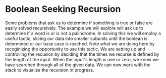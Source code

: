 # Boolean Seeking Recursion

Some problems that ask us to determine if something is true or false are easily solved recursively. The example we will explore will ask us to determine if a word is or is not a palindrome. In solving this we will employ a useful tactic; slicing our data into smaller subunits until the boolean is determined or our base case is reached. Note what we are doing here by recoginizing the opportunity to use this tactic. We are setting up and controlling the recusion by deciding that the times we recurse is defined by the length of the input. When the input's length is one or zero, we know we have searched through all of the given data. We can now work with the stack to visualize the recursion in progress.
